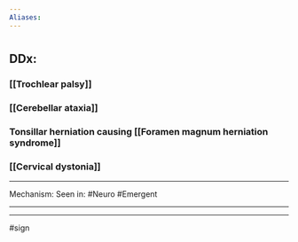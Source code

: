 ```yaml
---
Aliases:
---
```

# 
## DDx:
### [[Trochlear palsy]]
### [[Cerebellar ataxia]] 
### Tonsillar herniation causing [[Foramen magnum herniation syndrome]]
### [[Cervical dystonia]]

---
Mechanism:
Seen in: #Neuro #Emergent 

---


---
#sign 